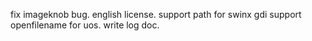 fix imageknob bug.
english license.
support path for swinx gdi
support openfilename for uos.
write log doc.
